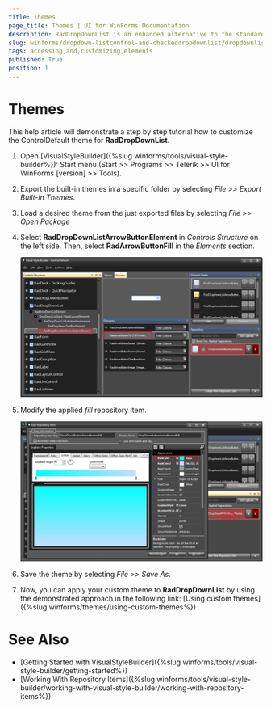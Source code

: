 ```yaml
---
title: Themes
page_title: Themes | UI for WinForms Documentation
description: RadDropDownList is an enhanced alternative to the standard Windows Forms combo box control.
slug: winforms/dropdown-listcontrol-and-checkeddropdownlist/dropdownlist/accessing-and-customizing-elements
tags: accessing,and,customizing,elements
published: True
position: 1 
---
```


# Themes

This help article will demonstrate a step by step tutorial how to customize the ControlDefault theme for __RadDropDownList__. 

1. Open [VisualStyleBuilder]({%slug winforms/tools/visual-style-builder%}): Start menu (Start >> Programs >> Telerik >> UI for WinForms [version] >> Tools).

1. Export the built-in themes in a specific folder by selecting *File >> Export Built-in Themes*.

1. Load a desired theme from the just exported files by selecting *File >> Open Package*

1. Select __RadDropDownListArrowButtonElement__ in *Controls Structure* on the left side. Then, select __RadArrowButtonFill__ in the *Elements* section.

	![dropdown-and-listcontrol-dropdownlist-customizing-appearance-themes 001](images/dropdown-and-listcontrol-dropdownlist-customizing-appearance-themes001.png)

1. Modify the applied *fill* repository item. 

	![dropdown-and-listcontrol-dropdownlist-customizing-appearance-themes 002](images/dropdown-and-listcontrol-dropdownlist-customizing-appearance-themes002.png)

1. Save the theme by selecting *File >> Save As*.

1. Now, you can apply your custom theme to __RadDropDownList__ by using the demonstrated approach in the following link: [Using custom themes]({%slug winforms/themes/using-custom-themes%})

# See Also 

* [Getting Started with VisualStyleBuilder]({%slug winforms/tools/visual-style-builder/getting-started%})
* [Working With Repository Items]({%slug winforms/tools/visual-style-builder/working-with-visual-style-builder/working-with-repository-items%})
